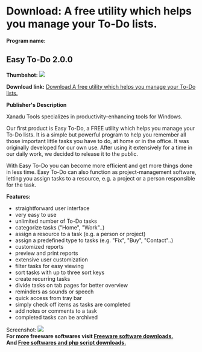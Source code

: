 # Download: A free utility which helps you manage your To-Do lists.

**Program name:**

## Easy To-Do 2.0.0

  
**Thumbshot:** ![](http://www.freewarefiles.com/screenshot/eztodolite2_md.gif)   
  
**Download link:** [Download A free utility which helps you manage your To-Do lists.](http://freesoftwares.boysofts.com/Easy-To-Do_program_18870.html)  
  


**Publisher's Description**  
  


Xanadu Tools specializes in productivity-enhancing tools for Windows. 

Our first product is Easy To-Do, a FREE utility which helps you manage your To-Do lists. It is a simple but powerful program to help you remember all those important little tasks you have to do, at home or in the office. It was originally developed for our own use. After using it extensively for a time in our daily work, we decided to release it to the public.

With Easy To-Do you can become more efficient and get more things done in less time. Easy To-Do can also function as project-management software, letting you assign tasks to a resource, e.g. a project or a person responsible for the task.

**Features:**

  * straightforward user interface 
  * very easy to use 
  * unlimited number of To-Do tasks 
  * categorize tasks ("Home", "Work"..) 
  * assign a resource to a task (e.g. a person or project) 
  * assign a predefined type to tasks (e.g. "Fix", "Buy", "Contact"..) 
  * customized reports 
  * preview and print reports 
  * extensive user customization 
  * filter tasks for easy viewing 
  * sort tasks with up to three sort keys 
  * create recurring tasks 
  * divide tasks on tab pages for better overview 
  * reminders as sounds or speech 
  * quick access from tray bar 
  * simply check off items as tasks are completed 
  * add notes or comments to a task 
  * completed tasks can be archived 

  
  
Screenshot: ![](http://www.freewarefiles.com/screenshot/eztodolite2.gif)   
**For more freeware softwares visit [Freeware software downloads.](http://freesoftwares.boysofts.com/)**   
**And [Free softwares and php script downloads.](http://www.boysofts.com/)**
